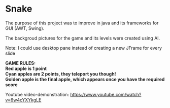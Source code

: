 # Snake  

The purpose of this project was to improve in java and its frameworks for GUI (AWT, Swing).  

The backgroud pictures for the game and its levels were created using AI.
  
Note: I could use desktop pane instead of creating a new JFrame for every slide
  
  
**GAME RULES:**  
**Red apple is 1 point  
Cyan apples are 2 points, they teleport you though!  
Golden apple is the final apple, which appears once you have the required score**  

Youtube video-demonstration: https://www.youtube.com/watch?v=6w4cYXYkgLE
